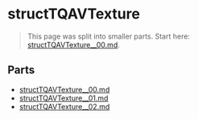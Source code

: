 # structTQAVTexture

> This page was split into smaller parts. Start here: [structTQAVTexture__00.md](structTQAVTexture__00.md).

## Parts

- [structTQAVTexture__00.md](structTQAVTexture__00.md)
- [structTQAVTexture__01.md](structTQAVTexture__01.md)
- [structTQAVTexture__02.md](structTQAVTexture__02.md)

